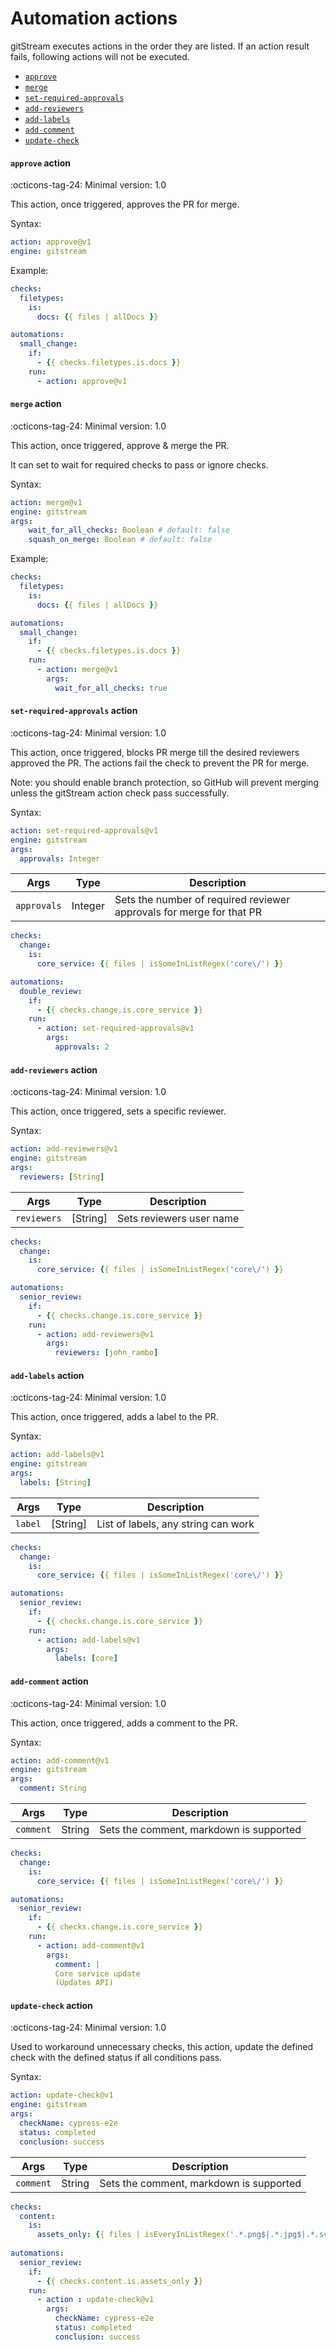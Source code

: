 # Automation actions

gitStream executes actions in the order they are listed. If an action result fails, following actions will not be executed.

- [`approve`](#approve-action)
- [`merge`](#merge-action)
- [`set-required-approvals`](#set-required-approvals-action)
- [`add-reviewers`](#add-reviewers-action)
- [`add-labels`](#add-labels-action)
- [`add-comment`](#add-comment-action)
- [`update-check`](#update-check-action)

#### `approve` action

:octicons-tag-24: Minimal version: 1.0

This action, once triggered, approves the PR for merge.

Syntax: 

```yaml
action: approve@v1
engine: gitstream
```

Example:

```yaml
checks:
  filetypes:
    is:
      docs: {{ files | allDocs }}

automations:
  small_change:
    if:
      - {{ checks.filetypes.is.docs }}
    run:
      - action: approve@v1
```


#### `merge` action

:octicons-tag-24: Minimal version: 1.0

This action, once triggered, approve & merge the PR.

It can set to wait for required checks to pass or ignore checks.

Syntax: 

```yaml
action: merge@v1
engine: gitstream
args:
    wait_for_all_checks: Boolean # default: false
    squash_on_merge: Boolean # default: false
```

Example:

```yaml
checks:
  filetypes:
    is:
      docs: {{ files | allDocs }}

automations:
  small_change:
    if:
      - {{ checks.filetypes.is.docs }}
    run:
      - action: merge@v1
        args:
          wait_for_all_checks: true
```


#### `set-required-approvals` action

:octicons-tag-24: Minimal version: 1.0

This action, once triggered, blocks PR merge till the desired reviewers approved the PR. The actions fail the check to prevent the PR for merge.

Note: you should enable branch protection, so GitHub will prevent merging unless the gitStream action check pass successfully. 

Syntax: 

```yaml
action: set-required-approvals@v1
engine: gitstream
args: 
  approvals: Integer 
```

| Args       | Type      | Description                                     |
| -----------|-----------|------------------------------------------------ |
| `approvals`| Integer   | Sets the number of required reviewer approvals for merge for that PR|

```yaml
checks:
  change:
    is:
      core_service: {{ files | isSomeInListRegex('core\/') }}

automations:
  double_review:
    if:
      - {{ checks.change.is.core_service }}
    run:
      - action: set-required-approvals@v1
        args:
          approvals: 2
```

#### `add-reviewers` action

:octicons-tag-24: Minimal version: 1.0

This action, once triggered, sets a specific reviewer.

Syntax: 

```yaml
action: add-reviewers@v1
engine: gitstream
args: 
  reviewers: [String] 
```

| Args       | Type      | Description                                     |
| -----------|-----------|------------------------------------------------ |
| `reviewers` | [String]    | Sets reviewers user name |

```yaml
checks:
  change:
    is:
      core_service: {{ files | isSomeInListRegex('core\/') }}

automations:
  senior_review:
    if:
      - {{ checks.change.is.core_service }}
    run:
      - action: add-reviewers@v1
        args:
          reviewers: [john_rambo]
```

#### `add-labels` action

:octicons-tag-24: Minimal version: 1.0

This action, once triggered, adds a label to the PR.

Syntax: 

```yaml
action: add-labels@v1
engine: gitstream
args: 
  labels: [String] 
```

| Args       | Type      | Description                                     |
| -----------|-----------|------------------------------------------------ |
| `label`    | [String]  | List of labels, any string can work |

```yaml
checks:
  change:
    is:
      core_service: {{ files | isSomeInListRegex('core\/') }}

automations:
  senior_review:
    if:
      - {{ checks.change.is.core_service }}
    run:
      - action: add-labels@v1
        args:
          labels: [core]
```

#### `add-comment` action

:octicons-tag-24: Minimal version: 1.0

This action, once triggered, adds a comment to the PR.

Syntax: 

```yaml
action: add-comment@v1
engine: gitstream
args: 
  comment: String 
```

| Args       | Type      | Description                                     |
| -----------|-----------|------------------------------------------------ |
| `comment`  | String    | Sets the comment, markdown is supported |

```yaml
checks:
  change:
    is:
      core_service: {{ files | isSomeInListRegex('core\/') }}

automations:
  senior_review:
    if:
      - {{ checks.change.is.core_service }}
    run:
      - action: add-comment@v1
        args:
          comment: |
          Core service update
          (Updates API)
```

####  `update-check` action

:octicons-tag-24: Minimal version: 1.0

Used to workaround unnecessary checks, this action, update the defined check with the defined status if all conditions pass.

Syntax: 

```yaml
action: update-check@v1
engine: gitstream
args: 
  checkName: cypress-e2e
  status: completed
  conclusion: success
```

| Args       | Type      | Description                                     |
| -----------|-----------|------------------------------------------------ |
| `comment`  | String    | Sets the comment, markdown is supported |


```yaml
checks:
  content:
    is:
      assets_only: {{ files | isEveryInListRegex('.*.png$|.*.jpg$|.*.svg$|.*\.css$') }}
      
automations:
  senior_review:
    if:
      - {{ checks.content.is.assets_only }}
    run:
      - action : update-check@v1
        args:
          checkName: cypress-e2e
          status: completed
          conclusion: success
```